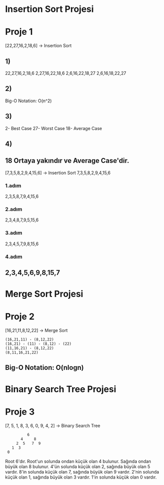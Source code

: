 # Insertion Sort Projesi
# Proje 1

[22,27,16,2,18,6] -> Insertion Sort

## 1)
22,27,16,2,18,6
2,27,16,22,18,6
2,6,16,22,18,27
2,6,16,18,22,27
## 2)
Big-O Notation: O(n^2)
## 3)
2- Best Case
27- Worst Case
18- Average Case
## 4)
18 Ortaya yakındır ve Average Case'dir.
--------
[7,3,5,8,2,9,4,15,6] -> Insertion Sort
7,3,5,8,2,9,4,15,6
### 1.adım
2,3,5,8,7,9,4,15,6
### 2.adım
2,3,4,8,7,9,5,15,6
### 3.adım
2,3,4,5,7,9,8,15,6
### 4.adım
2,3,4,5,6,9,8,15,7
--------
# Merge Sort Projesi
# Proje 2

[16,21,11,8,12,22] -> Merge Sort

    (16,21,11) - (8,12,22)
    (16,21) - (11) - (8,12) - (22)
    (11,16,21) - (8,12,22)
    (8,11,16,21,22)

Big-O Notation: O(nlogn)
-------

# Binary Search Tree Projesi
# Proje 3

[7, 5, 1, 8, 3, 6, 0, 9, 4, 2] -> Binary Search Tree

              6
           4     8
         2  5   7  9
       1  3       
     0
           
Root 6'dır. Root'un solunda ondan küçük olan 4 bulunur. Sağında ondan büyük olan 8 bulunur. 4'ün solunda küçük olan 2, sağında büyük olan 5 vardır. 8'in solunda küçük olan 7, sağında büyük olan 9 vardır. 2'nin solunda küçük olan 1, sağında büyük olan 3 vardır. 1'in solunda küçük olan 0 vardır.
